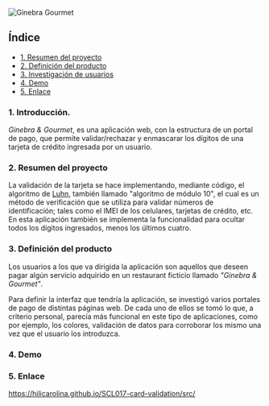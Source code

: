 
![Ginebra Gourmet](https://github.com/Hilicarolina/SCL017-card-validation/assets/14808063/725a7c93-f2ef-434c-86e0-d062e45fc2d3)

## Índice

- [1. Resumen del proyecto](#item1)
- [2. Definición del producto](#item2)
- [3. Investigación de usuarios](#item3)
- [4. Demo](#item4)
- [5. Enlace](#item5)

<a name="item1"></a>
### 1. Introducción.

_Ginebra & Gourmet_, es una aplicación web, con la estructura de un portal de pago, que permite validar/rechazar y enmascarar los dígitos de una
tarjeta de crédito ingresada por un usuario.

<a name="item2"></a>
### 2. Resumen del proyecto

La validación de la tarjeta se hace implementando, mediante código, el algoritmo de [Luhn](https://es.wikipedia.org/wiki/Algoritmo_de_Luhn#:~:text=El%20algoritmo%20de%20Luhn%20o,cr%C3%A9dito%2C%20n%C3%BAmeros%20IMEI%2C%20etc.), también llamado "algoritmo de módulo 10", el cual es un método de verificación que se utiliza para validar números de identificación; tales como el IMEI de los celulares, tarjetas de crédito, etc. En esta aplicación también se implementa la funcionalidad para ocultar todos los
dígitos ingresados, menos los últimos cuatro.

<a name="item3"></a>
### 3. Definición del producto

Los usuarios a los que va dirigida la aplicación son aquellos que deseen pagar algún
servicio adquirido en un restaurant ficticio llamado _"Ginebra & Gourmet"_.

Para definir la interfaz que tendría la aplicación, se investigó varios portales de pago de distintas páginas web. De cada uno de ellos se tomó lo que, a criterio personal, parecía más funcional en este tipo de aplicaciones, como por ejemplo, los colores, validación de datos para corroborar los mismo una vez que el usuario los introduzca. 

<a name="item4"></a>
### 4. Demo

<a name="item5"></a>
### 5. Enlace
https://hilicarolina.github.io/SCL017-card-validation/src/

